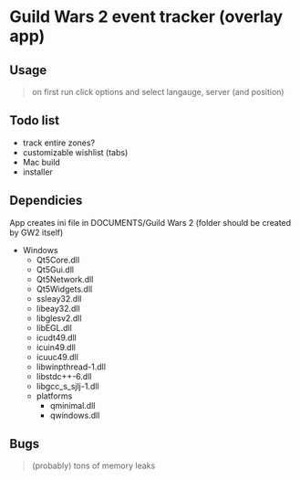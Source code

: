 Guild Wars 2 event tracker (overlay app)
====================

Usage
---------------------
> on first run click options and select langauge, server (and position)

Todo list
---------------------
- track entire zones?
- customizable wishlist (tabs)
- Mac build
- installer

Dependicies
---------------------
App creates ini file in DOCUMENTS/Guild Wars 2 (folder should be created by GW2 itself)

- Windows
	- Qt5Core.dll
	- Qt5Gui.dll
	- Qt5Network.dll
	- Qt5Widgets.dll
	- ssleay32.dll
	- libeay32.dll
	- libglesv2.dll
	- libEGL.dll
	- icudt49.dll
	- icuin49.dll
	- icuuc49.dll
	- libwinpthread-1.dll
	- libstdc++-6.dll
	- libgcc_s_sjlj-1.dll
	- platforms
		- qminimal.dll
		- qwindows.dll

Bugs
---------------------
> (probably) tons of memory leaks